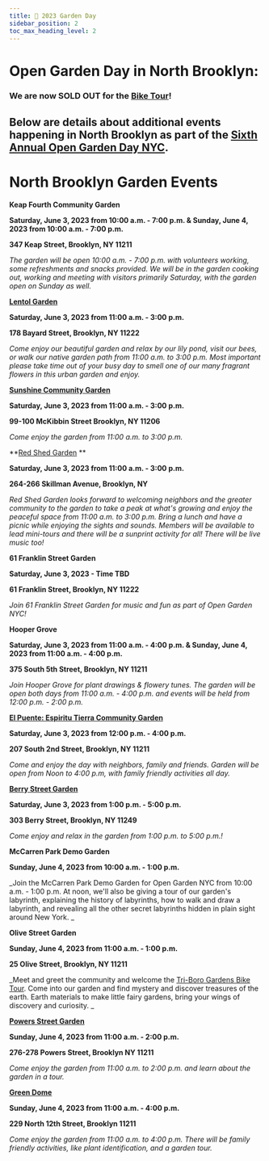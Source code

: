 ```yaml
---
title: 📅 2023 Garden Day 
sidebar_position: 2
toc_max_heading_level: 2
---
```


# **Open Garden Day in North Brooklyn:**

### We are now SOLD OUT for the [Bike Tour](/events/OpenGardenDay2023/BikeTour/)! 

## Below are details about additional events happening in North Brooklyn as part of the [Sixth Annual Open Garden Day NYC](https://www.nycgovparks.org/events/open-garden-nyc). 

# **North Brooklyn Garden Events**

**Keap Fourth Community Garden**

**Saturday, June 3, 2023 from 10:00 a.m. - 7:00 p.m. & Sunday, June 4, 2023 from 10:00 a.m. - 7:00 p.m.**

**347 Keap Street, Brooklyn, NY 11211**

_The garden will be open 10:00 a.m. - 7:00 p.m. with volunteers working, some refreshments and snacks provided. We will be in the garden cooking out, working and meeting with visitors primarily Saturday, with the garden open on Sunday as well._

**[Lentol Garden](https://www.nycgovparks.org/events/2023/06/03/open-garden-nyc-open-gates4)**

**Saturday, June 3, 2023 from 11:00 a.m. - 3:00 p.m.**

**178 Bayard Street, Brooklyn, NY 11222**

_Come enjoy our beautiful garden and relax by our lily pond, visit our bees, or walk our native garden path from 11:00 a.m. to 3:00 p.m. Most important please take time out of your busy day to smell one of our many fragrant flowers in this urban garden and enjoy._

**[Sunshine Community Garden](https://www.nycgovparks.org/events/2023/06/03/open-garden-nyc-garden-tour1)**

**Saturday, June 3, 2023 from 11:00 a.m. - 3:00 p.m.**

**99-100 McKibbin Street Brooklyn, NY 11206**

_Come enjoy the garden from 11:00 a.m. to 3:00 p.m._

**[Red Shed Garden](https://www.nycgovparks.org/events/2023/06/03/open-garden-nyc-garden-tours-music-and-arts-and-crafts) **

**Saturday, June 3, 2023 from 11:00 a.m. - 3:00 p.m.**

**264-266 Skillman Avenue, Brooklyn, NY**

_Red Shed Garden looks forward to welcoming neighbors and the greater community to the garden to take a peak at what's growing and enjoy the peaceful space from 11:00 a.m. to 3:00 p.m. Bring a lunch and have a picnic while enjoying the sights and sounds. Members will be available to lead mini-tours and there will be a sunprint activity for all! There will be live music too!_

**61 Franklin Street Garden**

**Saturday, June 3, 2023 - Time TBD**

**61 Franklin Street, Brooklyn, NY 11222**

_Join 61 Franklin Street Garden for music and fun as part of Open Garden NYC!_

**Hooper Grove**

**Saturday, June 3, 2023 from 11:00 a.m. - 4:00 p.m. & Sunday, June 4, 2023 from 11:00 a.m. - 4:00 p.m.**

**375 South 5th Street, Brooklyn, NY 11211**

_Join Hooper Grove for plant drawings & flowery tunes. The garden will be open both days from 11:00 a.m. - 4:00 p.m. and events will be held from 12:00 p.m. - 2:00 p.m._

**[El Puente: Espiritu Tierra Community Garden](https://www.nycgovparks.org/events/2023/06/03/open-garden-nyc-open-gates5)**

**Saturday, June 3, 2023 from 12:00 p.m. - 4:00 p.m.**

**207 South 2nd Street, Brooklyn, NY 11211**

_Come and enjoy the day with neighbors, family and friends. Garden will be open from Noon to 4:00 p.m, with family friendly activities all day._

**[Berry Street Garden](https://www.nycgovparks.org/events/2023/06/03/open-garden-nyc-open-gates-and-garden-tour5)**

**Saturday, June 3, 2023 from 1:00 p.m. - 5:00 p.m.**

**303 Berry Street, Brooklyn, NY 11249**

_Come enjoy and relax in the garden from 1:00 p.m. to 5:00 p.m.!_

**McCarren Park Demo Garden**

**Sunday, June 4, 2023 from 10:00 a.m. - 1:00 p.m.**

_Join the McCarren Park Demo Garden for Open Garden NYC from 10:00 a.m. - 1:00 p.m. At noon, we'll also be giving a tour of our garden's labyrinth, explaining the history of labyrinths, how to walk and draw a labyrinth, and revealing all the other secret labyrinths hidden in plain sight around New York. _

**Olive Street Garden**

**Sunday, June 4, 2023 from 11:00 a.m. - 1:00 p.m.**

**25 Olive Street, Brooklyn, NY 11211**

_Meet and greet the community and welcome the [Tri-Boro Gardens Bike Tour](https://www.nycgovparks.org/events/2023/06/04/open-garden-day-triboro-gardens-bike-tour). Come into our garden and find mystery and discover treasures of the earth. Earth materials to make little fairy gardens, bring your wings of discovery and curiosity. _

**[Powers Street Garden](https://www.nycgovparks.org/events/2023/06/04/open-garden-nyc-open-gates-and-garden-tour4)**

**Sunday, June 4, 2023 from 11:00 a.m. - 2:00 p.m.**

**276-278 Powers Street, Brooklyn NY 11211**

_Come enjoy the garden from 11:00 a.m. to 2:00 p.m. and learn about the garden in a tour._

**[Green Dome](https://www.nycgovparks.org/events/2023/06/04/open-garden-nyc-garden-tour-and-plant-identification)**

**Sunday, June 4, 2023 from 11:00 a.m. - 4:00 p.m.**

**229 North 12th Street, Brooklyn 11211**

_Come enjoy the garden from 11:00 a.m. to 4:00 p.m. There will be family friendly activities, like plant identification, and a garden tour._
